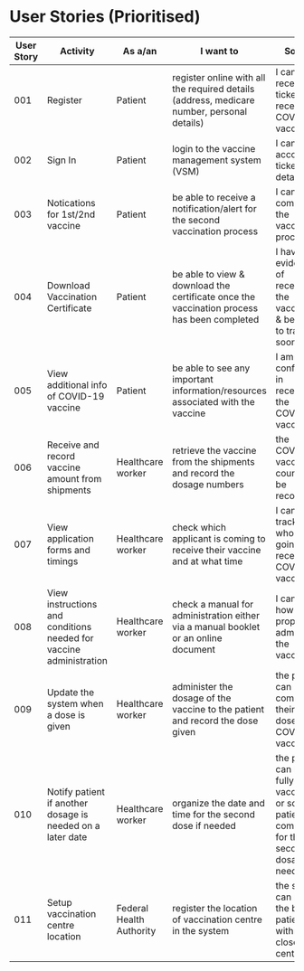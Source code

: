 # User Stories (Prioritised)

| User Story | Activity | As a/an | I want to | So that | Pritority | 
| ------------- | -------- | ------- | --------- | ------- | ---------------- | 
| 001 | Register | Patient | register online with all the required details (address, medicare number, personal details) | I can receive a ticket and receive the COVID-19 vaccine | High | 
| 002 | Sign In | Patient | login to the vaccine management system (VSM) | I can view account & ticket details | High | 
| 003 | Notications for 1st/2nd vaccine | Patient | be able to receive a notification/alert for the second vaccination process | I can complete the vaccination process  | High | 
| 004 | Download Vaccination Certificate | Patient | be able to view & download the certificate once the vaccination process has been completed | I have evidence of receiving the vaccination & be able to travel soon | High | 
| 005 | View additional info of COVID-19 vaccine | Patient | be able to see any important information/resources associated with the vaccine | I am more confindent in receiving the COVID-19 vaccine | Medium | 
| 006 | Receive and record vaccine amount from shipments | Healthcare worker | retrieve the vaccine from the shipments and record the dosage numbers | the COVID-19 vaccine count can be recorded | High | 
| 007 | View application forms and timings | Healthcare worker | check which applicant is coming to receive their vaccine and at what time | I can keep track of who is going to receive the COVID-19 vaccine | High | 
| 008 | View instructions and conditions needed for vaccine administration | Healthcare worker | check a manual for administration either via a manual booklet or an online document | I can know how to properly administer the vaccine  | Medium | 
| 009 | Update the system when a dose is given | Healthcare worker | administer the dosage of the vaccine to the patient and record the dose given | the patient can complete their first dose of the COVID-19 vaccine | High | 
| 010 | Notify patient if another dosage is needed on a later date | Healthcare worker | organize the date and time for the second dose if needed | the patient can be fully vaccinated or so the patient can come back for their second dosage if needed | High | 
| 011 | Setup vaccination centre location | Federal Health Authority | register the location of vaccination centre in the system | the system can match the booked patient with the closest centre | High |

